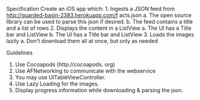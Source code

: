 Specification
  Create an iOS app which:
    1. Ingests a JSON feed from http://guarded-basin-2383.herokuapp.com/f acts.json
      a. The open source library can be used to parse this json if desired.
      b. The feed contains a title and a list of rows
    2. Displays the content in a ListView
      a. The UI has a Title bar and ListView
      b. The UI has a Title bar and ListView
    3. Loads the images lazily
      a. Don't download them all at once, but only as needed
      
Guidelines
1. Use Cocoapods (http://cocoapods. org)
2. Use AFNetworking to communicate with the webservice
3. You may use UITableViewController.
4. Use Lazy Loading for the images.
5. Display progress information while downloading & parsing the json.
